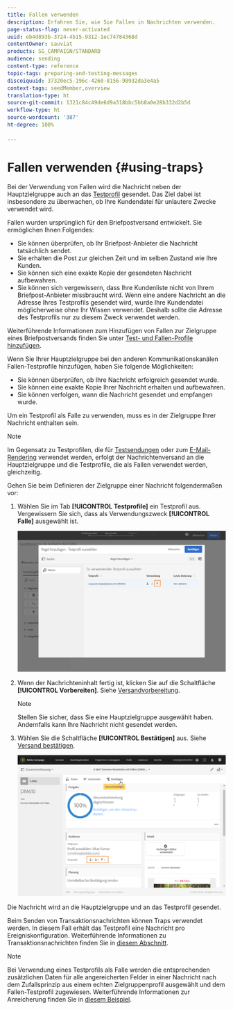 ```yaml
---
title: Fallen verwenden
description: Erfahren Sie, wie Sie Fallen in Nachrichten verwenden.
page-status-flag: never-activated
uuid: eb4d893b-3724-4b15-9312-1ec74784368d
contentOwner: sauviat
products: SG_CAMPAIGN/STANDARD
audience: sending
content-type: reference
topic-tags: preparing-and-testing-messages
discoiquuid: 37320ec5-196c-4260-8156-98932da3e4a5
context-tags: seedMember,overview
translation-type: ht
source-git-commit: 1321c84c49de6d9a318bbc5bb8a0e28b332d2b5d
workflow-type: ht
source-wordcount: '387'
ht-degree: 100%

---
```



# Fallen verwenden {#using-traps}

Bei der Verwendung von Fallen wird die Nachricht neben der Hauptzielgruppe auch an das [Testprofil](../../audiences/using/managing-test-profiles.md) gesendet. Das Ziel dabei ist insbesondere zu überwachen, ob Ihre Kundendatei für unlautere Zwecke verwendet wird.

Fallen wurden ursprünglich für den Briefpostversand entwickelt. Sie ermöglichen Ihnen Folgendes:

* Sie können überprüfen, ob Ihr Briefpost-Anbieter die Nachricht tatsächlich sendet.
* Sie erhalten die Post zur gleichen Zeit und im selben Zustand wie Ihre Kunden.
* Sie können sich eine exakte Kopie der gesendeten Nachricht aufbewahren.
* Sie können sich vergewissern, dass Ihre Kundenliste nicht von Ihrem Briefpost-Anbieter missbraucht wird. Wenn eine andere Nachricht an die Adresse Ihres Testprofils gesendet wird, wurde Ihre Kundendatei möglicherweise ohne Ihr Wissen verwendet. Deshalb sollte die Adresse des Testprofils nur zu diesem Zweck verwendet werden.

Weiterführende Informationen zum Hinzufügen von Fallen zur Zielgruppe eines Briefpostversands finden Sie unter [Test- und Fallen-Profile hinzufügen](../../channels/using/defining-the-direct-mail-audience.md#adding-test-and-trap-profiles).

Wenn Sie Ihrer Hauptzielgruppe bei den anderen Kommunikationskanälen Fallen-Testprofile hinzufügen, haben Sie folgende Möglichkeiten:

* Sie können überprüfen, ob Ihre Nachricht erfolgreich gesendet wurde.
* Sie können eine exakte Kopie Ihrer Nachricht erhalten und aufbewahren.
* Sie können verfolgen, wann die Nachricht gesendet und empfangen wurde.

Um ein Testprofil als Falle zu verwenden, muss es in der Zielgruppe Ihrer Nachricht enthalten sein.

>[!NOTE]
>
>Im Gegensatz zu Testprofilen, die für [Testsendungen](../../sending/using/sending-proofs.md) oder zum [E-Mail-Rendering](../../sending/using/email-rendering.md) verwendet werden, erfolgt der Nachrichtenversand an die Hauptzielgruppe und die Testprofile, die als Fallen verwendet werden, gleichzeitig.

Gehen Sie beim Definieren der Zielgruppe einer Nachricht folgendermaßen vor:

1. Wählen Sie im Tab **[!UICONTROL Testprofile]** ein Testprofil aus. Vergewissern Sie sich, dass als Verwendungszweck **[!UICONTROL Falle]** ausgewählt ist.

   ![](assets/trap_select.png)

1. Wenn der Nachrichteninhalt fertig ist, klicken Sie auf die Schaltfläche **[!UICONTROL Vorbereiten]**. Siehe [Versandvorbereitung](../../sending/using/preparing-the-send.md).
   >[!NOTE]
   >
   >Stellen Sie sicher, dass Sie eine Hauptzielgruppe ausgewählt haben. Andernfalls kann Ihre Nachricht nicht gesendet werden.

1. Wählen Sie die Schaltfläche **[!UICONTROL Bestätigen]** aus. Siehe [Versand bestätigen](../../sending/using/confirming-the-send.md).

   ![](assets/trap_confirm.png)

Die Nachricht wird an die Hauptzielgruppe und an das Testprofil gesendet.

Beim Senden von Transaktionsnachrichten können Traps verwendet werden. In diesem Fall erhält das Testprofil eine Nachricht pro Ereigniskonfiguration. Weiterführende Informationen zu Transaktionsnachrichten finden Sie in [diesem Abschnitt](../../channels/using/getting-started-with-transactional-msg.md).

>[!NOTE]
>
>Bei Verwendung eines Testprofils als Falle werden die entsprechenden zusätzlichen Daten für alle angereicherten Felder in einer Nachricht nach dem Zufallsprinzip aus einem echten Zielgruppenprofil ausgewählt und dem Fallen-Testprofil zugewiesen. Weiterführende Informationen zur Anreicherung finden Sie in [diesem Beispiel](../../automating/using/enriching-profile-data-file.md).
